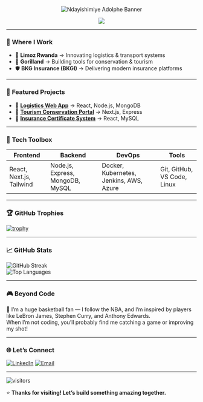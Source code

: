 <!-- Banner Image -->
<p align="center">
   <img src="https://your-banner-image-url.com/banner.png" alt="Ndayishimiye Adolphe Banner" />
</p>

<!-- Animated Typing -->
<p align="center">
  <img src="https://readme-typing-svg.herokuapp.com?font=Fira+Code&size=25&pause=1000&color=F75C7A&center=true&vCenter=true&width=440&lines=Hi%2C+I'm+Ndayishimiye+Adolphe;Full-stack+Developer;React+%7C+Node.js+%7C+DevOps+Engineer;Building+for+impact+in+Rwanda" />
</p>

---

### 🏢 **Where I Work**
- 🚚 **Limoz Rwanda** → Innovating logistics & transport systems  
- 🦍 **Gorilland** → Building tools for conservation & tourism  
- 🛡 **BKG Insurance (BKGI)** → Delivering modern insurance platforms  

---

### 🌟 **Featured Projects**
- 🔗 [**Logistics Web App**](https://github.com/Rugwiza03/logistics-app) → React, Node.js, MongoDB  
- 🔗 [**Tourism Conservation Portal**](https://github.com/Rugwiza03/gorilland-portal) → Next.js, Express  
- 🔗 [**Insurance Certificate System**](https://github.com/Rugwiza03/bkgi-certificates) → React, MySQL  

---

### 💼 **Tech Toolbox**
| Frontend            | Backend               | DevOps                   | Tools                  |
|---------------------|-----------------------|--------------------------|------------------------|
| React, Next.js, Tailwind | Node.js, Express, MongoDB, MySQL | Docker, Kubernetes, Jenkins, AWS, Azure | Git, GitHub, VS Code, Linux |

---

### 🏆 **GitHub Trophies**
[![trophy](https://github-profile-trophy.vercel.app/?username=Rugwiza03&theme=radical&margin-w=10)](https://github.com/ryo-ma/github-profile-trophy)

---

### 📈 **GitHub Stats**
![GitHub Streak](https://github-readme-streak-stats.herokuapp.com/?user=Rugwiza03&theme=radical)  
![Top Languages](https://github-readme-stats.vercel.app/api/top-langs/?username=Rugwiza03&layout=compact&theme=radical)

---

### 🎮 **Beyond Code**
🏀 I’m a huge basketball fan — I follow the NBA, and I’m inspired by players like LeBron James, Stephen Curry, and Anthony Edwards.  
When I’m not coding, you’ll probably find me catching a game or improving my shot!

---

### 🌐 **Let’s Connect**
[![LinkedIn](https://img.shields.io/badge/-LinkedIn-0077B5?style=for-the-badge&logo=linkedin&logoColor=white)](https://bit.ly/3zuWYhH)
[![Email](https://img.shields.io/badge/-Email-D14836?style=for-the-badge&logo=gmail&logoColor=white)](mailto:ndayishimiyeado03@gmail.com)

---

![visitors](https://visitor-badge.glitch.me/badge?page_id=Rugwiza03)

⭐ **Thanks for visiting! Let’s build something amazing together.**
